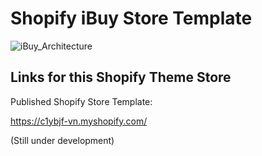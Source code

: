 # Shopify iBuy Store Template


![iBuy_Architecture](https://github.com/user-attachments/assets/bd00d15c-6fd9-4085-b0a6-7a30447cb96d)


## Links for this Shopify Theme Store


Published Shopify Store Template: 


https://c1ybjf-vn.myshopify.com/    


(Still under development)

